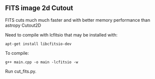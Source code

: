 ## FITS image 2d Cutout

FITS cuts much much faster and with better memory performance than astropy Cutout2D

Need to compile with lcfitsio that may be installed with:

    apt-get install libcfitsio-dev
    
To compile:

    g++ main.cpp -o main -lcfitsio -w

Run cut_fits.py. 